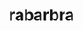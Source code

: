 ---
title: rabarbra
github: https://github.com/rabarbra
mode: dark
transition: 3s
archetype:
  - Little Bit of Everything
---